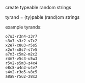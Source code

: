 create typeable random strings

tyrand = (ty)pable (rand)om strings

example tyrands:
```
o7u3-r3n4-z3r7
s3x7-s3z2-v7c2
x2e7-c8u3-r5s5
x2o7-x8s7-s7v5
a7m3-c5m2-m2c2
r4m7-v5c3-u5w3
r5v2-s5m3-z4x4
e8c8-u4n3-u4v7
s4v2-r3o5-v8c5
a8a8-r5u2-z8x2
```